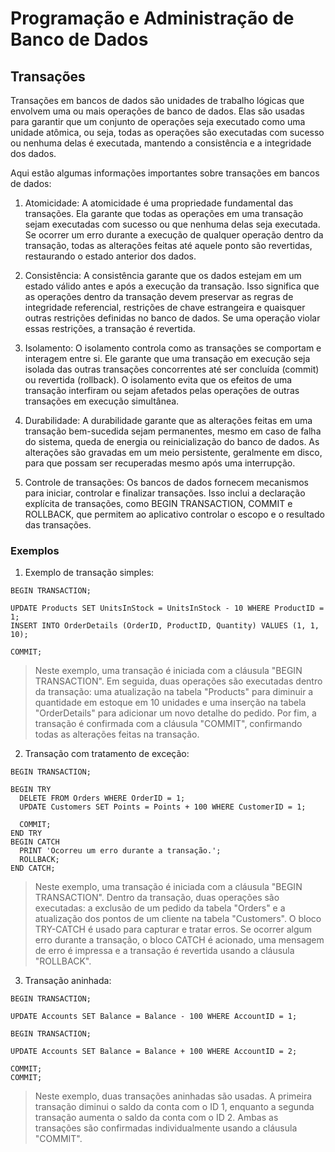 # Programação e Administração de Banco de Dados
## Transações
Transações em bancos de dados são unidades de trabalho lógicas que envolvem uma ou mais operações de banco de dados. Elas são usadas para garantir que um conjunto de operações seja executado como uma unidade atômica, ou seja, todas as operações são executadas com sucesso ou nenhuma delas é executada, mantendo a consistência e a integridade dos dados.

Aqui estão algumas informações importantes sobre transações em bancos de dados:
1. Atomicidade: A atomicidade é uma propriedade fundamental das transações. Ela garante que todas as operações em uma transação sejam executadas com sucesso ou que nenhuma delas seja executada. Se ocorrer um erro durante a execução de qualquer operação dentro da transação, todas as alterações feitas até aquele ponto são revertidas, restaurando o estado anterior dos dados.

2. Consistência: A consistência garante que os dados estejam em um estado válido antes e após a execução da transação. Isso significa que as operações dentro da transação devem preservar as regras de integridade referencial, restrições de chave estrangeira e quaisquer outras restrições definidas no banco de dados. Se uma operação violar essas restrições, a transação é revertida.

3. Isolamento: O isolamento controla como as transações se comportam e interagem entre si. Ele garante que uma transação em execução seja isolada das outras transações concorrentes até ser concluída (commit) ou revertida (rollback). O isolamento evita que os efeitos de uma transação interfiram ou sejam afetados pelas operações de outras transações em execução simultânea.

4. Durabilidade: A durabilidade garante que as alterações feitas em uma transação bem-sucedida sejam permanentes, mesmo em caso de falha do sistema, queda de energia ou reinicialização do banco de dados. As alterações são gravadas em um meio persistente, geralmente em disco, para que possam ser recuperadas mesmo após uma interrupção.

5. Controle de transações: Os bancos de dados fornecem mecanismos para iniciar, controlar e finalizar transações. Isso inclui a declaração explícita de transações, como BEGIN TRANSACTION, COMMIT e ROLLBACK, que permitem ao aplicativo controlar o escopo e o resultado das transações.

### Exemplos
1. Exemplo de transação simples:
~~~
BEGIN TRANSACTION;

UPDATE Products SET UnitsInStock = UnitsInStock - 10 WHERE ProductID = 1;
INSERT INTO OrderDetails (OrderID, ProductID, Quantity) VALUES (1, 1, 10);

COMMIT;
~~~
> Neste exemplo, uma transação é iniciada com a cláusula "BEGIN TRANSACTION". Em seguida, duas operações são executadas dentro da transação: uma atualização na tabela "Products" para diminuir a quantidade em estoque em 10 unidades e uma inserção na tabela "OrderDetails" para adicionar um novo detalhe do pedido. Por fim, a transação é confirmada com a cláusula "COMMIT", confirmando todas as alterações feitas na transação.

2. Transação com tratamento de exceção:
~~~
BEGIN TRANSACTION;

BEGIN TRY
  DELETE FROM Orders WHERE OrderID = 1;
  UPDATE Customers SET Points = Points + 100 WHERE CustomerID = 1;

  COMMIT;
END TRY
BEGIN CATCH
  PRINT 'Ocorreu um erro durante a transação.';
  ROLLBACK;
END CATCH;
~~~
> Neste exemplo, uma transação é iniciada com a cláusula "BEGIN TRANSACTION". Dentro da transação, duas operações são executadas: a exclusão de um pedido da tabela "Orders" e a atualização dos pontos de um cliente na tabela "Customers". O bloco TRY-CATCH é usado para capturar e tratar erros. Se ocorrer algum erro durante a transação, o bloco CATCH é acionado, uma mensagem de erro é impressa e a transação é revertida usando a cláusula "ROLLBACK".

3. Transação aninhada:
~~~
BEGIN TRANSACTION;

UPDATE Accounts SET Balance = Balance - 100 WHERE AccountID = 1;

BEGIN TRANSACTION;

UPDATE Accounts SET Balance = Balance + 100 WHERE AccountID = 2;

COMMIT;
COMMIT;
~~~
> Neste exemplo, duas transações aninhadas são usadas. A primeira transação diminui o saldo da conta com o ID 1, enquanto a segunda transação aumenta o saldo da conta com o ID 2. Ambas as transações são confirmadas individualmente usando a cláusula "COMMIT".
